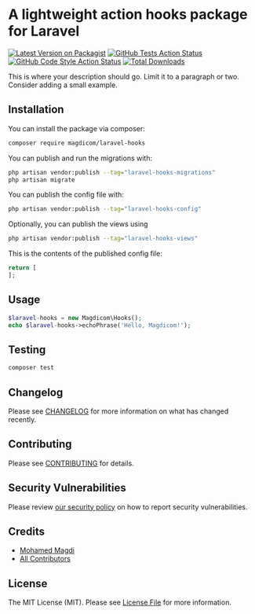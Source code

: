 # A lightweight action hooks package for Laravel

[![Latest Version on Packagist](https://img.shields.io/packagist/v/magdicom/laravel-hooks.svg?style=flat-square)](https://packagist.org/packages/magdicom/laravel-hooks)
[![GitHub Tests Action Status](https://img.shields.io/github/workflow/status/magdicom/laravel-hooks/run-tests?label=tests)](https://github.com/magdicom/laravel-hooks/actions?query=workflow%3Arun-tests+branch%3Amain)
[![GitHub Code Style Action Status](https://img.shields.io/github/workflow/status/magdicom/laravel-hooks/Check%20&%20fix%20styling?label=code%20style)](https://github.com/magdicom/laravel-hooks/actions?query=workflow%3A"Check+%26+fix+styling"+branch%3Amain)
[![Total Downloads](https://img.shields.io/packagist/dt/magdicom/laravel-hooks.svg?style=flat-square)](https://packagist.org/packages/magdicom/laravel-hooks)

This is where your description should go. Limit it to a paragraph or two. Consider adding a small example.

## Installation

You can install the package via composer:

```bash
composer require magdicom/laravel-hooks
```

You can publish and run the migrations with:

```bash
php artisan vendor:publish --tag="laravel-hooks-migrations"
php artisan migrate
```

You can publish the config file with:

```bash
php artisan vendor:publish --tag="laravel-hooks-config"
```

Optionally, you can publish the views using

```bash
php artisan vendor:publish --tag="laravel-hooks-views"
```

This is the contents of the published config file:

```php
return [
];
```

## Usage

```php
$laravel-hooks = new Magdicom\Hooks();
echo $laravel-hooks->echoPhrase('Hello, Magdicom!');
```

## Testing

```bash
composer test
```

## Changelog

Please see [CHANGELOG](CHANGELOG.md) for more information on what has changed recently.

## Contributing

Please see [CONTRIBUTING](.github/CONTRIBUTING.md) for details.

## Security Vulnerabilities

Please review [our security policy](../../security/policy) on how to report security vulnerabilities.

## Credits

- [Mohamed Magdi](https://github.com/magdicom)
- [All Contributors](../../contributors)

## License

The MIT License (MIT). Please see [License File](LICENSE.md) for more information.
